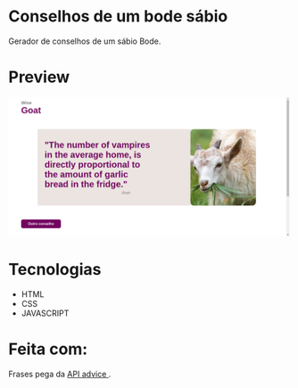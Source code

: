 # Conselhos de um bode sábio

Gerador de conselhos de um sábio Bode.

# Preview

![Imagem de um site](/assets/preview.png)

# Tecnologias

- HTML
- CSS
- JAVASCRIPT

# Feita com:

Frases pega da <a href="https://api.adviceslip.com/"> API advice </a>.
